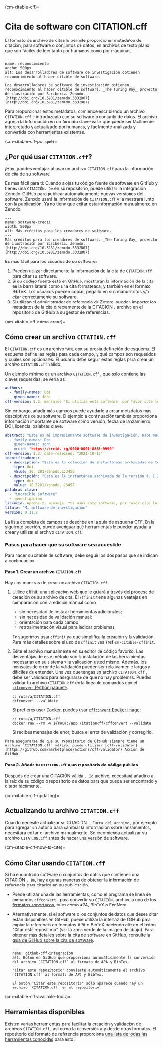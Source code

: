 (cm-citable-cff)=
# Cita de software con CITATION.cff

El formato de archivo de citas [](https://citation-file-format.github.io) le permite proporcionar metadatos de citación, para software o conjuntos de datos, en archivos de texto plano que son fáciles de leer tanto por humanos como por máquinas.

```{figure} ../../figures/recognition.jpg
---
name: reconocimiento
ancho: 500px
alt: Los desarrolladores de software de investigación obtienen reconocimiento al hacer citable de software.
---
Los desarrolladores de software de investigación obtienen reconocimiento al hacer citable de software. _The Turing Way_ proyecto de ilustración por Scriberia. Zenodo. [http://doi.org/10.5281/zenodo.3332807](http://doi.org/10.5281/zenodo.3332807)
```

Para proporcionar estos metadatos, comience escribiendo un archivo `CITATION.cff` e introdúzcalo con su software o conjunto de datos. El archivo</code> agrega la información en un formato clave-valor que puede ser fácilmente interpretado y actualizado por humanos, y fácilmente analizada y convertida con herramientas existentes.

(cm-citable-cff-por qué)=
## ¿Por qué usar `CITATION.cff`?

¡Hay grandes ventajas al usar un archivo `CITATION.cff` para la información de cita de su software!

Es más fácil para ti: Cuando alojas tu código fuente de software en GitHub y tienes una `CITACIÓN. De` en su repositorio, puede utilizar la integración Zenodo-GitHub para publicar automáticamente nuevas versiones del software. Zenodo usará la información de `CITATION.cff` y la mostrará junto con la publicación. Ya no tiene que editar esta información manualmente en Zenodo.

```{figure} ../../figures/software-credit.jpg
---
name: software-credit
width: 500px
alt: Más créditos para los creadores de software.
---
Más créditos para los creadores de software. _The Turing Way_ proyecto de ilustración por Scriberia. Zenodo. [http://doi.org/10.5281/zenodo.3332807](http://doi.org/10.5281/zenodo.3332807)
```

Es más fácil para los usuarios de su software:
1. Pueden utilizar directamente la información de la cita de `CITATION.cff` para citar su software.
2. Si su código fuente está en GitHub, mostrarán la información de la cita en la barra lateral como una cita formateada, y también en el formato BibTeX. Los usuarios pueden copiar, pegarlo en sus manuscritos y/o citar correctamente su software.
3. Si utilizan el administrador de referencia de Zotero, pueden importar los metadatos de la cita directamente de la CITACION `.` archivo en el repositorio de GitHub a su gestor de referencias.

(cm-citable-cff-cómo-crear)=
## Cómo crear un archivo `CITATION.cff`

El `CITATION.cff` es un archivo `YAML` con su propia definición de esquema. El esquema define las reglas para cada campo, y qué campos son requeridos y cuáles son opcionales. El usuario debe seguir estas reglas para crear un archivo `CITATION.cff` válido.

Un ejemplo mínimo de un archivo `CITATION.cff` , que solo contiene las claves requeridas, se vería así:

```yaml
authors:
  - family-names: Doe
    given-names: John
cff-version: 1.2. mensaje: "Si utiliza este software, por favor cite los metadatos de este archivo." title: "Mi software de investigación"
```

Sin embargo, añadir más campos puede ayudarle a crear metadatos más descriptivos de su software. El ejemplo a continuación también proporciona información importante de software como versión, fecha de lanzamiento, DOI, licencia, palabras clave.

```yaml
abstract: "Este es mi impresionante software de investigación. Hace muchas cosas. authors:
  - family-names: Doe
    given-names: John
    orcid: "https://orcid. rg/0000-0001-8888-9999"
cff-version: 1.2. date-released: "2021-10-13"
identificadores:
  - description: "Esta es la colección de instantáneas archivadas de todas las versiones de My Research Software"
    tipe: doi
    value: 10. 281/zenodo.123456
  - descripción: "Esta es la instantánea archivada de la versión 0. 1.2 of My Research Software"
    type: doi
    value: 10.5281/zenodo. 23457
palabras clave:
  - "increíble software"
  - investigación
licencia: Apache-2. mensaje: "Si usas este software, por favor cite los metadatos de este archivo." código del repositorio: "https://github. om/cita-archivo-formato/mi-investigación-software"
título: "Mi software de investigación"
versión: 0.11.2
```

La lista completa de campos se describe en la [guía de esquema CFF](https://github.com/citation-file-format/citation-file-format/blob/main/schema-guide.md). En la siguiente sección, puede averiguar qué herramientas le pueden ayudar a crear y utilizar el archivo `CITATION.cff`.

### Pasos para hacer que su software sea accesible

Para hacer su citable de software, debe seguir los dos pasos que se indican a continuación.

#### Paso 1. Crear un archivo `CITATION.cff`

Hay dos maneras de crear un archivo `CITATION.cff`.

1. Utilice [cffinit](https://citation-file-format.github.io/cff-initializer-javascript/), una aplicación web que le guiará a través del proceso de creación de su archivo de cita. El `cffinit` tiene algunas ventajas en comparación con la edición manual como

    - sin necesidad de instalar herramientas adicionales;
    - sin necesidad de validación manual;
    - orientación para cada campo;
    - retroalimentación visual para indicar problemas.

    Te sugerimos usar `cffinit` ya que simplifica la creación y la validación. Para más detalles sobre el uso de `cffinit` vea {ref}`cm-citable-cffinit`.

2. Edite el archivo manualmente en su editor de código favorito. Las desventajas de este método son la instalación de las herramientas necesarias en su sistema y la validación usted mismo. Además, los mensajes de error de la validación pueden ser relativamente largos y difíciles de entender. Una vez que tengas un archivo `CITATION.cff` , debe ser validado para asegurarse de que no hay problemas. Puedes validar tu archivo `CITATION.cff` en la línea de comandos con el [`cffconvert` Python paquete](https://pypi.org/project/cffconvert/).

    ```shell
    cd ruta/a/CITATION.cff
    cffconvert --validate
    ```

    Si prefieres usar Docker, puedes usar [`cffconvert` Docker image](https://hub.docker.com/r/citationcff/cffconvert):

    ```shell
    cd ruta/a/CITATION.cff
    docker run --rm -v ${PWD}:/app citationcff/cffconvert --validate
    ```

    Si recibes mensajes de error, busca el error de validación y corregirlo.

```{note}
Para asegurarse de que su repositorio de GitHub siempre tiene un archivo `CITATION.cff` válido, puede utilizar [cff-validator](https://github.com/marketplace/actions/cff-validator) Acción de GitHub.
```

#### Paso 2. Añade tu `CITATION.cff` a un repositorio de código público

Después de crear una CITACIÓN válida `. Id` archivo, necesitará añadirlo a la raíz de su código o repositorio de datos para que pueda ser encontrado y citado fácilmente.

(cm-citable-cff-updating)=
## Actualizando tu archivo `CITATION.cff`

Cuando necesite actualizar su CITACIÓN `. Fuera del archivo` , por ejemplo para agregar un autor o para cambiar la información sobre lanzamientos, necesitará editar el archivo manualmente. Se recomienda actualizar su archivo `CITATION.cff` antes de hacer una versión de software.

(cm-citable-cff-how-to-cite)=
## Cómo Citar usando `CITATION.cff`

Si ha encontrado software o conjuntos de datos que contienen una CITACIÓN `. De`, hay algunas maneras de obtener la información de referencia para citarlos en su publicación.

- Puede utilizar una de las herramientas, como el programa de línea de comandos `cffconvert` , para convertir su `CITACIÓN.` archivo a uno de los [formatos soportados](https://github.com/citation-file-format/cff-converter-python#supported-output-formats), tales como APA, BibTeX o EndNote.

- Alternativamente, si el software o los conjuntos de datos que desea citar están disponibles en GitHub, puede utilizar la interfaz de GitHub para copiar la referencia en formatos APA o BibTeX haciendo clic en el botón "Citar este repositorio" (ver la zona verde de la imagen de abajo). Para obtener más detalles sobre la cita de software en GitHub, consulte [la guía de GitHub sobre la cita de software](https://docs.github.com/en/repositories/managing-your-repositorys-settings-and-features/customizing-your-repository/about-citation-files).

  ```{figure} ../../figures/github-cff-integration.jpg
  ---
  name: github-cff-integration
  alt: Botón en GitHub que proporciona automáticamente la conversión del archivo `CITATION.cff` al formato de APA y BibTex.
  ---
  "Citar este repositorio" convierte automáticamente el archivo `CITATION.cff` al formato de API y BibTex.
  ```

  ```{note}
  El botón "Citar este repositorio" sólo aparece cuando hay un archivo `CITATION.cff` en el repositorio.
  ```

(cm-citable-cff-available-tools)=
## Herramientas disponibles

Existen varias herramientas para facilitar la creación y validación de archivos `CITATION.cff` , así como la conversión a y desde otros formatos. El repositorio del formato de referencia proporciona [una lista de todas las herramientas conocidas](https://github.com/citation-file-format/citation-file-format#tools-to-work-with-citationcff-files-wrench) para esto.
